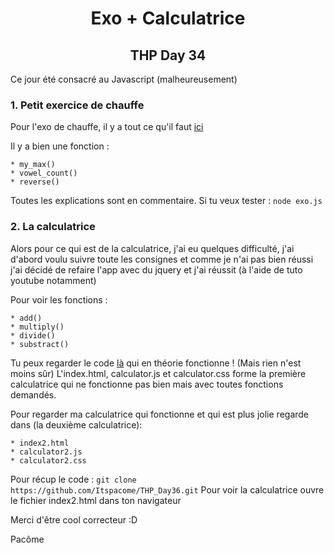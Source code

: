 <h1 align="center">Exo + Calculatrice</h1>
<h2 align="center">THP Day 34</h2>

Ce jour été consacré au Javascript (malheureusement)

### 1. Petit exercice de chauffe

Pour l'exo de chauffe, il y a tout ce qu'il faut [ici]()

Il y a bien une fonction : 

	* my_max()
	* vowel_count()
	* reverse()

Toutes les explications sont en commentaire. Si tu veux tester : ```node exo.js```

### 2. La calculatrice

Alors pour ce qui est de la calculatrice, j'ai eu quelques difficulté, j'ai d'abord voulu suivre toute les consignes et comme je n'ai pas bien réussi j'ai décidé de refaire l'app avec du jquery et j'ai réussit (à l'aide de tuto youtube notamment)

Pour voir les fonctions :

	* add()
	* multiply()
	* divide()
	* substract()

Tu peux regarder le code [là]() qui en théorie fonctionne ! (Mais rien n'est moins sûr)
L'index.html, calculator.js et calculator.css forme la première calculatrice qui ne fonctionne pas bien mais avec toutes fonctions demandés.

Pour regarder ma calculatrice qui fonctionne et qui est plus jolie regarde dans (la deuxième calculatrice):

	* index2.html
	* calculator2.js
	* calculator2.css

Pour récup le code : ```git clone https://github.com/Itspacome/THP_Day36.git```
Pour voir la calculatrice ouvre le fichier index2.html dans ton navigateur


Merci d'être cool correcteur :D


Pacôme